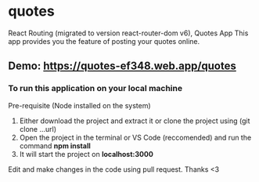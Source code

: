 # quotes
React Routing (migrated to version react-router-dom v6), Quotes App
This app provides you the feature of posting your quotes online.

## Demo: https://quotes-ef348.web.app/quotes 

### To run this application on your local machine 
Pre-requisite (Node installed on the system)

1. Either download the project and extract it or clone the project using (git clone ...url)
2. Open the project in the terminal or VS Code (reccomended) and run the command **npm install**
3. It will start the project on **localhost:3000**

Edit and make changes in the code using pull request. Thanks <3 
